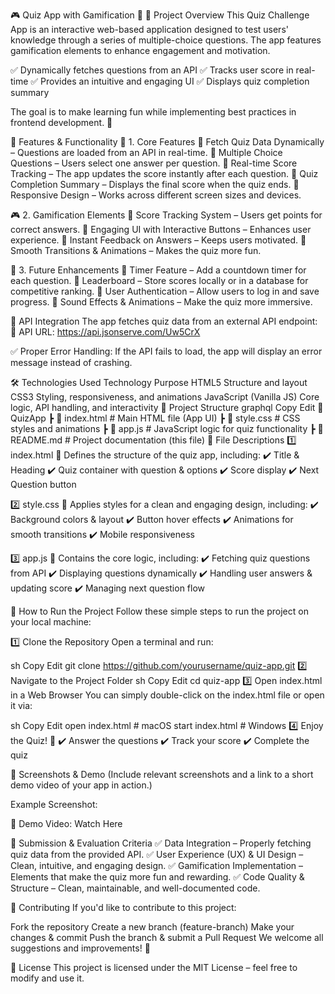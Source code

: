 🎮 Quiz App with Gamification 🎯
📌 Project Overview
This Quiz Challenge App is an interactive web-based application designed to test users' knowledge through a series of multiple-choice questions. The app features gamification elements to enhance engagement and motivation.

✅ Dynamically fetches questions from an API
✅ Tracks user score in real-time
✅ Provides an intuitive and engaging UI
✅ Displays quiz completion summary

The goal is to make learning fun while implementing best practices in frontend development. 🚀

🎯 Features & Functionality
📌 1. Core Features
🔹 Fetch Quiz Data Dynamically – Questions are loaded from an API in real-time.
🔹 Multiple Choice Questions – Users select one answer per question.
🔹 Real-time Score Tracking – The app updates the score instantly after each question.
🔹 Quiz Completion Summary – Displays the final score when the quiz ends.
🔹 Responsive Design – Works across different screen sizes and devices.

🎮 2. Gamification Elements
🔸 Score Tracking System – Users get points for correct answers.
🔸 Engaging UI with Interactive Buttons – Enhances user experience.
🔸 Instant Feedback on Answers – Keeps users motivated.
🔸 Smooth Transitions & Animations – Makes the quiz more fun.

🚀 3. Future Enhancements
🔹 Timer Feature – Add a countdown timer for each question.
🔹 Leaderboard – Store scores locally or in a database for competitive ranking.
🔹 User Authentication – Allow users to log in and save progress.
🔹 Sound Effects & Animations – Make the quiz more immersive.

🔗 API Integration
The app fetches quiz data from an external API endpoint:
📌 API URL: https://api.jsonserve.com/Uw5CrX

✅ Proper Error Handling: If the API fails to load, the app will display an error message instead of crashing.

🛠️ Technologies Used
Technology	Purpose
HTML5	Structure and layout
CSS3	Styling, responsiveness, and animations
JavaScript (Vanilla JS)	Core logic, API handling, and interactivity
📂 Project Structure
graphql
Copy
Edit
📂 QuizApp
 ┣ 📜 index.html      # Main HTML file (App UI)
 ┣ 📜 style.css       # CSS styles and animations
 ┣ 📜 app.js          # JavaScript logic for quiz functionality
 ┣ 📜 README.md       # Project documentation (this file)
📜 File Descriptions
1️⃣ index.html
📌 Defines the structure of the quiz app, including:
✔️ Title & Heading
✔️ Quiz container with question & options
✔️ Score display
✔️ Next Question button

2️⃣ style.css
📌 Applies styles for a clean and engaging design, including:
✔️ Background colors & layout
✔️ Button hover effects
✔️ Animations for smooth transitions
✔️ Mobile responsiveness

3️⃣ app.js
📌 Contains the core logic, including:
✔️ Fetching quiz questions from API
✔️ Displaying questions dynamically
✔️ Handling user answers & updating score
✔️ Managing next question flow

🚀 How to Run the Project
Follow these simple steps to run the project on your local machine:

1️⃣ Clone the Repository
Open a terminal and run:

sh
Copy
Edit
git clone https://github.com/yourusername/quiz-app.git
2️⃣ Navigate to the Project Folder
sh
Copy
Edit
cd quiz-app
3️⃣ Open index.html in a Web Browser
You can simply double-click on the index.html file or open it via:

sh
Copy
Edit
open index.html  # macOS
start index.html # Windows
4️⃣ Enjoy the Quiz! 🎉
✔️ Answer the questions
✔️ Track your score
✔️ Complete the quiz

📸 Screenshots & Demo
(Include relevant screenshots and a link to a short demo video of your app in action.)

Example Screenshot:


🔗 Demo Video: Watch Here

📌 Submission & Evaluation Criteria
✅ Data Integration – Properly fetching quiz data from the provided API.
✅ User Experience (UX) & UI Design – Clean, intuitive, and engaging design.
✅ Gamification Implementation – Elements that make the quiz more fun and rewarding.
✅ Code Quality & Structure – Clean, maintainable, and well-documented code.

🤝 Contributing
If you'd like to contribute to this project:

Fork the repository
Create a new branch (feature-branch)
Make your changes & commit
Push the branch & submit a Pull Request
We welcome all suggestions and improvements! 🚀

📜 License
This project is licensed under the MIT License – feel free to modify and use it.







